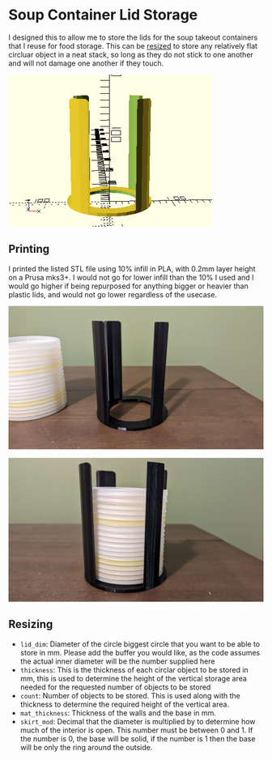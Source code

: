 # Soup Container Lid Storage
I designed this to allow me to store the lids for the soup takeout containers that I reuse for food storage. This can be [resized](#resizing) to store any relatively flat circluar object in a neat stack, so long as they do not stick to one another and will not damage one another if they touch. 

![Render of the 3D model in OpenScad](soupLidHolder.png)

## Printing
I printed the listed STL file using 10% infill in PLA, with 0.2mm layer height on a Prusa mks3+. I would not go for lower infill than the 10% I used and I would go higher if being repurposed for anything bigger or heavier than plastic lids, and would not go lower regardless of the usecase.

![Photo of the printed model in black PLA](PXL_20231020_235306141.MP.jpg)

![Photo of the printed model in black PLA with lids inside](PXL_20231020_235325662.jpg)

## Resizing
* `lid_dim`: Diameter of the circle biggest circle that you want to be able to store in mm. Please add the buffer you would like, as the code assumes the actual inner diameter will be the number supplied here
* `thickness`: This is the thickness of each circlar object to be stored in mm, this is used to determine the height of the vertical storage area needed for the requested number of objects to be stored
* `count`: Number of objects to be stored. This is used along with the thickness to determine the required height of the vertical area.
* `mat_thickness`: Thickness of the walls and the base in mm.
* `skirt_mod`: Decimal that the diameter is multiplied by to determine how much of the interior is open. This number must be between 0 and 1. If the number is 0, the base will be solid, if the number is 1 then the base will be only the ring around the outside.